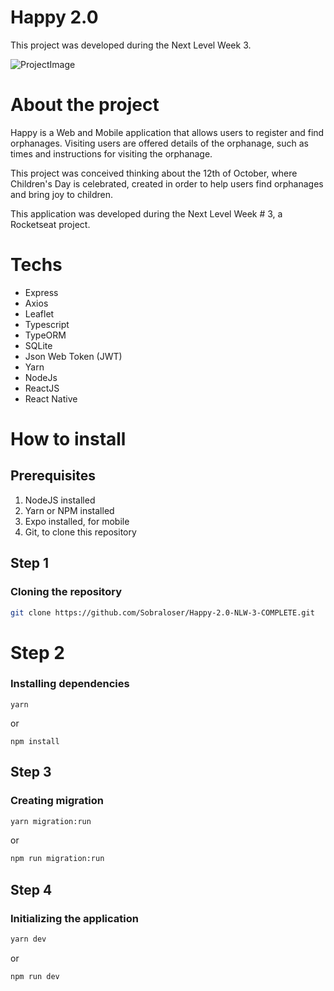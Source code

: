 # Happy 2.0
This project was developed during the Next Level Week 3.

![ProjectImage](https://github.com/Sobraloser/Happy-2.0-NLW-3-COMPLETE/blob/main/Happy-Git_Image.png?raw=true)

# About the project

Happy is a Web and Mobile application that allows users to register and find orphanages. Visiting users are offered details of the orphanage, such as times and instructions for visiting the orphanage.

This project was conceived thinking about the 12th of October, where Children's Day is celebrated, created in order to help users find orphanages and bring joy to children.

This application was developed during the Next Level Week # 3, a Rocketseat project.

# Techs

* Express
* Axios
* Leaflet
* Typescript
* TypeORM
* SQLite
* Json Web Token (JWT)
* Yarn
* NodeJs
* ReactJS
* React Native

# How to install

## Prerequisites

1. NodeJS installed
2. Yarn or NPM installed
3. Expo installed, for mobile
4. Git, to clone this repository


## Step 1

### Cloning the repository

```bash
git clone https://github.com/Sobraloser/Happy-2.0-NLW-3-COMPLETE.git
```

# Step 2

### Installing dependencies

```yarn
yarn
```

or

```npm
npm install
```

## Step 3

### Creating migration

```bash
yarn migration:run
```

or 

```bash
npm run migration:run
```

## Step 4

### Initializing the application

```bash
yarn dev
```

or

```bash
npm run dev
```
